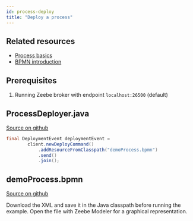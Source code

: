 ```yaml
---
id: process-deploy
title: "Deploy a process"
---
```


## Related resources

- [Process basics](/product-manuals/concepts/processes.md)
- [BPMN introduction](/reference/bpmn-processes/bpmn-primer.md)

## Prerequisites

1. Running Zeebe broker with endpoint `localhost:26500` (default)

## ProcessDeployer.java

[Source on github](https://github.com/zeebe-io/zeebe/tree/develop/samples/src/main/java/io/zeebe/example/process/ProcessDeployer.java)

```java
final DeploymentEvent deploymentEvent =
        client.newDeployCommand()
            .addResourceFromClasspath("demoProcess.bpmn")
            .send()
            .join();
```

## demoProcess.bpmn

[Source on github](https://github.com/zeebe-io/zeebe/tree/develop/samples/src/main/resources/demoProcess.bpmn)

Download the XML and save it in the Java classpath before running the example. Open the file with Zeebe Modeler for a graphical representation.

<!--
```xml
{{#include ../../../../samples/src/main/resources/demoProcess.bpmn}}
```
-->
